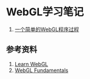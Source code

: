 # WebGL学习笔记

1. [一个简单的WebGL程序过程](./doc/HOWTO.md)

## 参考资料

1. [Learn WebGL](http://learnwebgl.brown37.net/#)
2. [WebGL Fundamentals](https://webglfundamentals.org/)